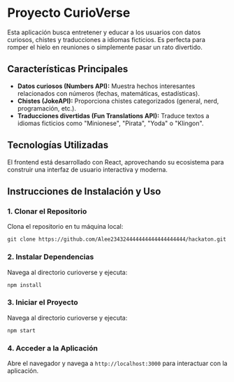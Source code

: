 # Proyecto CurioVerse

Esta aplicación busca entretener y educar a los usuarios con datos curiosos, chistes y traducciones a idiomas ficticios. Es perfecta para romper el hielo en reuniones o simplemente pasar un rato divertido.

## Características Principales

- **Datos curiosos (Numbers API):** Muestra hechos interesantes relacionados con números (fechas, matemáticas, estadísticas).
- **Chistes (JokeAPI):** Proporciona chistes categorizados (general, nerd, programación, etc.).
- **Traducciones divertidas (Fun Translations API):** Traduce textos a idiomas ficticios como "Minionese", "Pirata", "Yoda" o "Klingon".

## Tecnologías Utilizadas

El frontend está desarrollado con React, aprovechando su ecosistema para construir una interfaz de usuario interactiva y moderna.

## Instrucciones de Instalación y Uso

### 1. Clonar el Repositorio
Clona el repositorio en tu máquina local:
~~~
git clone https://github.com/Alee234324444444444444444444/hackaton.git
~~~

### 2. Instalar Dependencias
Navega al directorio curioverse y ejecuta:
~~~
npm install
~~~


### 3. Iniciar el Proyecto
Navega al directorio curioverse y ejecuta:
~~~
npm start
~~~

### 4. Acceder a la Aplicación
Abre el navegador y navega a `http://localhost:3000` para interactuar con la aplicación.
